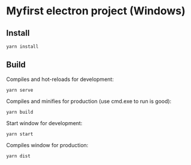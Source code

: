 # Myfirst electron project (Windows)

## Install
```
yarn install
```

## Build
Compiles and hot-reloads for development:
```
yarn serve
```

Compiles and minifies for production (use cmd.exe to run is good):
```
yarn build
```

Start window for development:
```
yarn start
```

Compiles window for production:
```
yarn dist
```
